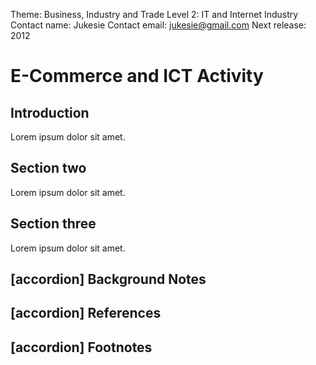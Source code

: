 Theme: Business, Industry and Trade
Level 2: IT and Internet Industry
Contact name: Jukesie
Contact email: jukesie@gmail.com
Next release: 2012

# E-Commerce and ICT Activity

## Introduction

Lorem ipsum dolor sit amet.

## Section two

Lorem ipsum dolor sit amet.

## Section three

Lorem ipsum dolor sit amet.

## [accordion] Background Notes

## [accordion] References

## [accordion] Footnotes
